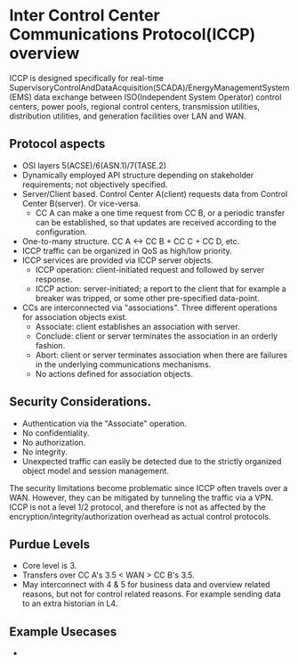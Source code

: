 # Inter Control Center Communications Protocol(ICCP) overview
ICCP is designed specifically for real-time SupervisoryControlAndDataAcquisition(SCADA)/EnergyManagementSystem(EMS) data exchange between ISO(Independent System Operator) control centers, power pools, regional control centers, transmission utilities, distribution utilities, and generation facilities over LAN and WAN.    

## Protocol aspects
- OSI layers 5(ACSE)/6(ASN.1)/7(TASE.2)
- Dynamically employed API structure depending on stakeholder requirements; not objectively specified.
- Server/Client based. Control Center A(client) requests data from Control Center B(server). Or vice-versa.
  - CC A can make a one time request from CC B, or a periodic transfer can be established, so that updates are received according to the configuration.
- One-to-many structure. CC A <-> CC B + CC C + CC D, etc.
- ICCP traffic can be organized in QoS as high/low priority.
- ICCP services are provided via ICCP server objects.
  - ICCP operation: client-initiated request and followed by server response.
  - ICCP action: server-initiated; a report to the client that for example a breaker was tripped, or some other pre-specified data-point.
- CCs are interconnected via "associations". Three different operations for association objects exist.
  - Associate: client establishes an association with server.
  - Conclude: client or server terminates the association in an orderly fashion.
  - Abort: client or server terminates association when there are failures in the underlying communications mechanisms.
  - No actions defined for association objects.   

## Security Considerations.
- Authentication via the "Associate" operation.
- No confidentiality.
- No authorization.
- No integrity.
- Unexpected traffic can easily be detected due to the strictly organized object model and session management.

The security limitations become problematic since ICCP often travels over a WAN. However, they can be mitigated by tunneling the traffic via a VPN. ICCP is not a level 1/2 protocol, and therefore is not as affected by the encryption/integrity/authorization overhead as actual control protocols.

## Purdue Levels
- Core level is 3.
- Transfers over CC A's 3.5 < WAN > CC B's 3.5.
- May interconnect with 4 & 5 for business data and overview related reasons, but not for control related reasons. For example sending data to an extra historian in L4. 

## Example Usecases
- 
